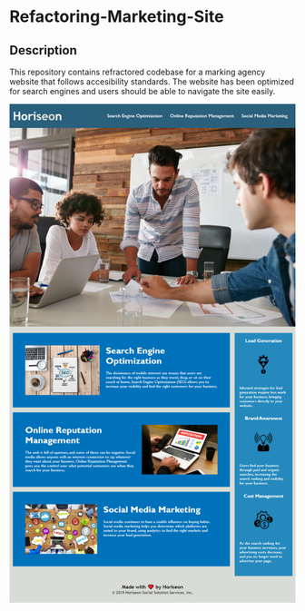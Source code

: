 # Refactoring-Marketing-Site

## Description
This repository contains refractored codebase for a marking agency website that follows accesibility standards.  The website has been optimized for search engines and users should be able to navigate the site easily.

![finalproduct](assets/images/challenge-1-final.png)

